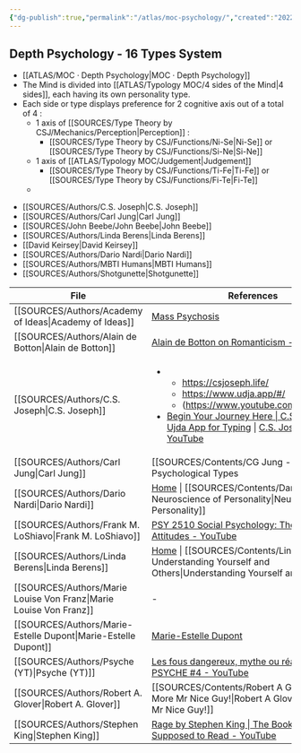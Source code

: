 ```yaml
---
{"dg-publish":true,"permalink":"/atlas/moc-psychology/","created":"2022-12-27T18:31:49.166+01:00","updated":"2023-04-08T01:11:08.961+02:00"}
---
```



## Depth Psychology - 16 Types System
- [[ATLAS/MOC · Depth Psychology\|MOC · Depth Psychology]]
- The Mind is divided into [[ATLAS/Typology MOC/4 sides of the Mind\|4 sides]], each having its own personality type. 
- Each side or type displays preference for 2 cognitive axis out of a total of 4 : 
	- 1 axis of [[SOURCES/Type Theory by CSJ/Mechanics/Perception\|Perception]] : 
		- [[SOURCES/Type Theory by CSJ/Functions/Ni-Se\|Ni-Se]] or [[SOURCES/Type Theory by CSJ/Functions/Si-Ne\|Si-Ne]] 
	- 1 axis of [[ATLAS/Typology MOC/Judgement\|Judgement]]
		- [[SOURCES/Type Theory by CSJ/Functions/Ti-Fe\|Ti-Fe]] or [[SOURCES/Type Theory by CSJ/Functions/Fi-Te\|Fi-Te]] 
	- 


<div class="transclusion internal-embed is-loaded"><div class="markdown-embed">



- [[SOURCES/Authors/C.S. Joseph\|C.S. Joseph]]
- [[SOURCES/Authors/Carl Jung\|Carl Jung]]
- [[SOURCES/John Beebe/John Beebe\|John Beebe]]
- [[SOURCES/Authors/Linda Berens\|Linda Berens]]
- [[David Keirsey\|David Keirsey]]
- [[SOURCES/Authors/Dario Nardi\|Dario Nardi]]
- [[SOURCES/Authors/MBTI Humans\|MBTI Humans]]
- [[SOURCES/Authors/Shotgunette\|Shotgunette]]

</div></div>


| File                                                                  | References                                                                                                                                                                                                                                                                                                                         |
| --------------------------------------------------------------------- | ---------------------------------------------------------------------------------------------------------------------------------------------------------------------------------------------------------------------------------------------------------------------------------------------------------------------------------- |
| [[SOURCES/Authors/Academy of Ideas\|Academy of Ideas]]             | [Mass Psychosis](https://www.youtube.com/watch?v=fdzW-S8MwbI)                                                                                                                                                                                                                                                                      |
| [[SOURCES/Authors/Alain de Botton\|Alain de Botton]]               | [Alain de Botton on Romanticism - YouTube](https://youtu.be/sPOuIyEJnbE)                                                                                                                                                                                                                                                           |
| [[SOURCES/Authors/C.S. Joseph\|C.S. Joseph]]                       | <ul><li><ul><li>https://csjoseph.life/</li><li>https://www.udja.app/#/</li><li>(https://www.youtube.com/@CSJoseph)</li></ul></li><li>[Begin Your Journey Here \\| C.S. Joseph](https://csjoseph.life/) \\| [Ujda App for Typing](https://www.udja.app/#/) \\| [C.S. Joseph - YouTube](https://www.youtube.com/@CSJoseph)</li></ul> |
| [[SOURCES/Authors/Carl Jung\|Carl Jung]]                           | [[SOURCES/Contents/CG Jung - Aion\|Aion]] \| Psychological Types                                                                                                                                                                                                                                                                                    |
| [[SOURCES/Authors/Dario Nardi\|Dario Nardi]]                       | [Home](http://www.darionardi.com/vpc.html) \| [[SOURCES/Contents/Dario Nardi - Neuroscience of Personality\|Neuroscience of Personality]]                                                                                                                                                                                                           |
| [[SOURCES/Authors/Frank M. LoShiavo\|Frank M. LoShiavo]]           | [PSY 2510 Social Psychology: The Study of Attitudes - YouTube](https://www.youtube.com/watch?v=4i46o7xLNiY&list=PLApmiahrmPkv36dvFkRkDGcWD7gYjTttr)                                                                                                                                                                                |
| [[SOURCES/Authors/Linda Berens\|Linda Berens]]                     | [Home](https://lindaberens.com/) \| [[SOURCES/Contents/Linda V Berens - Understanding Yourself and Others\|Understanding Yourself and Others]]                                                                                                                                                                                                      |
| [[SOURCES/Authors/Marie Louise Von Franz\|Marie Louise Von Franz]] | \-                                                                                                                                                                                                                                                                                                                                 |
| [[SOURCES/Authors/Marie-Estelle Dupont\|Marie-Estelle Dupont]]     | [Marie-Estelle Dupont](https://www.marieestelledupont.com/les-articles/au-commencement-etait-le-pere)                                                                                                                                                                                                                              |
| [[SOURCES/Authors/Psyche (YT)\|Psyche (YT)]]                       | [Les fous dangereux, mythe ou réalité ? - PSYCHE #4 - YouTube](https://youtu.be/76NGwkOmdbE)                                                                                                                                                                                                                                       |
| [[SOURCES/Authors/Robert A. Glover\|Robert A. Glover]]             | [[SOURCES/Contents/Robert A Glover - No More Mr Nice Guy!\|Robert A Glover - No More Mr Nice Guy!]]                                                                                                                                                                                                                             |
| [[SOURCES/Authors/Stephen King\|Stephen King]]                     | [Rage by Stephen King \| The Book You're Not Supposed to Read - YouTube](https://www.youtube.com/watch?v=3eCFwYy_TxY)                                                                                                                                                                                                              |

